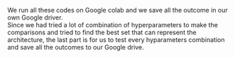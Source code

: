 We run all these codes on Google colab and we save all the outcome in our own Google driver.  
Since we had tried a lot of combination of hyperparameters to make the comparisons and tried to find the best set that can represent the architecture, the last part is for us to test every hyparameters combination and save all the outcomes to our Google drive.
